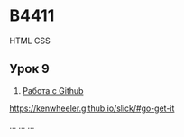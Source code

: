 # B4411

HTML CSS

## Урок 9

1. [Работа с Github](https://onlinetestpad.com/khgqydxop32ce)


https://kenwheeler.github.io/slick/#go-get-it


<script type=”text/javascript” src=”https://code.jquery.com/jquery-1.11.0.min.js”></script>
<script type=”text/javascript” src=”https://code.jquery.com/jquery-migrate-1.2.1.min.js”></script>
...
...
...
<script type=”text/javascript” src=”slick/slick.min.js”></script>
<script type=”text/javascript” src=”js/script.js”></script>
